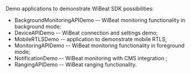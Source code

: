 Demo applications to demonstrate WiBeat SDK possibilities:
  - BackgroundMonitoringAPIDemo -- WiBeat monitoring functionality in background mode;
  - DeviceAPIDemo -- WiBeat connection and settings demo;
  - MobileRTLSDemo -- application to demonstrate mobile RTLS;
  - MonitoringAPIDemo -- WiBeat monitoring functionality in foreground mode;
  - NotificationDemo -- WiBeat monitoring with CMS integration ;
  - RangingAPIDemo -- WiBeat ranging functionality.
